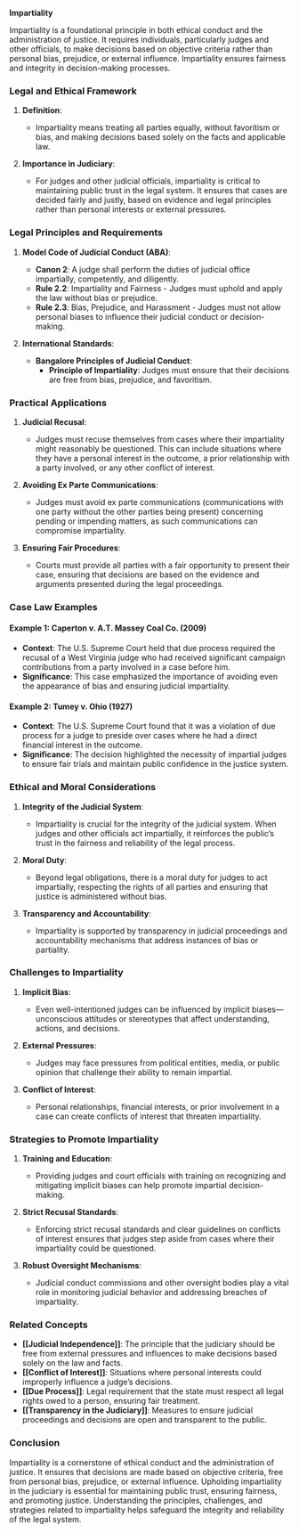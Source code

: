 **Impartiality**

Impartiality is a foundational principle in both ethical conduct and the administration of justice. It requires individuals, particularly judges and other officials, to make decisions based on objective criteria rather than personal bias, prejudice, or external influence. Impartiality ensures fairness and integrity in decision-making processes.

### Legal and Ethical Framework

1. **Definition**:
   - Impartiality means treating all parties equally, without favoritism or bias, and making decisions based solely on the facts and applicable law.

2. **Importance in Judiciary**:
   - For judges and other judicial officials, impartiality is critical to maintaining public trust in the legal system. It ensures that cases are decided fairly and justly, based on evidence and legal principles rather than personal interests or external pressures.

### Legal Principles and Requirements

1. **Model Code of Judicial Conduct (ABA)**:
   - **Canon 2**: A judge shall perform the duties of judicial office impartially, competently, and diligently.
   - **Rule 2.2**: Impartiality and Fairness - Judges must uphold and apply the law without bias or prejudice.
   - **Rule 2.3**: Bias, Prejudice, and Harassment - Judges must not allow personal biases to influence their judicial conduct or decision-making.

2. **International Standards**:
   - **Bangalore Principles of Judicial Conduct**:
     - **Principle of Impartiality**: Judges must ensure that their decisions are free from bias, prejudice, and favoritism.

### Practical Applications

1. **Judicial Recusal**:
   - Judges must recuse themselves from cases where their impartiality might reasonably be questioned. This can include situations where they have a personal interest in the outcome, a prior relationship with a party involved, or any other conflict of interest.

2. **Avoiding Ex Parte Communications**:
   - Judges must avoid ex parte communications (communications with one party without the other parties being present) concerning pending or impending matters, as such communications can compromise impartiality.

3. **Ensuring Fair Procedures**:
   - Courts must provide all parties with a fair opportunity to present their case, ensuring that decisions are based on the evidence and arguments presented during the legal proceedings.

### Case Law Examples

#### Example 1: **Caperton v. A.T. Massey Coal Co. (2009)**

- **Context**: The U.S. Supreme Court held that due process required the recusal of a West Virginia judge who had received significant campaign contributions from a party involved in a case before him.
- **Significance**: This case emphasized the importance of avoiding even the appearance of bias and ensuring judicial impartiality.

#### Example 2: **Tumey v. Ohio (1927)**

- **Context**: The U.S. Supreme Court found that it was a violation of due process for a judge to preside over cases where he had a direct financial interest in the outcome.
- **Significance**: The decision highlighted the necessity of impartial judges to ensure fair trials and maintain public confidence in the justice system.

### Ethical and Moral Considerations

1. **Integrity of the Judicial System**:
   - Impartiality is crucial for the integrity of the judicial system. When judges and other officials act impartially, it reinforces the public’s trust in the fairness and reliability of the legal process.

2. **Moral Duty**:
   - Beyond legal obligations, there is a moral duty for judges to act impartially, respecting the rights of all parties and ensuring that justice is administered without bias.

3. **Transparency and Accountability**:
   - Impartiality is supported by transparency in judicial proceedings and accountability mechanisms that address instances of bias or partiality.

### Challenges to Impartiality

1. **Implicit Bias**:
   - Even well-intentioned judges can be influenced by implicit biases—unconscious attitudes or stereotypes that affect understanding, actions, and decisions.

2. **External Pressures**:
   - Judges may face pressures from political entities, media, or public opinion that challenge their ability to remain impartial.

3. **Conflict of Interest**:
   - Personal relationships, financial interests, or prior involvement in a case can create conflicts of interest that threaten impartiality.

### Strategies to Promote Impartiality

1. **Training and Education**:
   - Providing judges and court officials with training on recognizing and mitigating implicit biases can help promote impartial decision-making.

2. **Strict Recusal Standards**:
   - Enforcing strict recusal standards and clear guidelines on conflicts of interest ensures that judges step aside from cases where their impartiality could be questioned.

3. **Robust Oversight Mechanisms**:
   - Judicial conduct commissions and other oversight bodies play a vital role in monitoring judicial behavior and addressing breaches of impartiality.

### Related Concepts

- **[[Judicial Independence]]**: The principle that the judiciary should be free from external pressures and influences to make decisions based solely on the law and facts.
- **[[Conflict of Interest]]**: Situations where personal interests could improperly influence a judge’s decisions.
- **[[Due Process]]**: Legal requirement that the state must respect all legal rights owed to a person, ensuring fair treatment.
- **[[Transparency in the Judiciary]]**: Measures to ensure judicial proceedings and decisions are open and transparent to the public.

### Conclusion

Impartiality is a cornerstone of ethical conduct and the administration of justice. It ensures that decisions are made based on objective criteria, free from personal bias, prejudice, or external influence. Upholding impartiality in the judiciary is essential for maintaining public trust, ensuring fairness, and promoting justice. Understanding the principles, challenges, and strategies related to impartiality helps safeguard the integrity and reliability of the legal system.